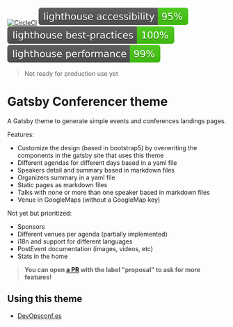 [![CircleCI](https://dl.circleci.com/status-badge/img/gh/asiermarques/gatsby-theme-conferencer/tree/main.svg?style=svg)](https://dl.circleci.com/status-badge/redirect/gh/asiermarques/gatsby-theme-conferencer/tree/main)
![Lighthouse accessibility](tests/.lighthouse/test-results/lighthouse_accessibility.svg)
![Lighthouse best practices](tests/.lighthouse/test-results/lighthouse_best-practices.svg)
![Lighthouse performance](tests/.lighthouse/test-results/lighthouse_performance.svg)

> Not ready for production use yet

# Gatsby Conferencer theme

A Gatsby theme to generate simple events and conferences landings pages.

Features:

- Customize the design (based in bootstrap5) by overwriting the components in the gatsby site that uses this theme
- Different agendas for different days based in a yaml file
- Speakers detail and summary based in markdown files
- Organizers summary in a yaml file
- Static pages as markdown files
- Talks with none or more than one speaker based in markdown files
- Venue in GoogleMaps (without a GoogleMap key)

Not yet but prioritized:

- Sponsors
- Different venues per agenda (partially implemented)
- i18n and support for different languages
- PostEvent documentation (images, videos, etc)
- Stats in the home

> **You can open [a PR](https://github.com/asiermarques/gatsby-theme-conferencer/pulls) with the label "proposal" to ask for more features!**

## Using this theme

- [DevOpsconf.es](https://devopsconf.es)
